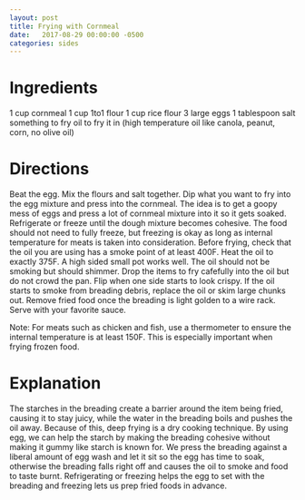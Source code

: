 ```yaml
---
layout: post
title: Frying with Cornmeal
date:   2017-08-29 00:00:00 -0500
categories: sides
---
```


Ingredients
===

1 cup cornmeal
1 cup 1to1 flour
1 cup rice flour
3 large eggs
1 tablespoon salt
something to fry
oil to fry it in (high temperature oil like canola, peanut, corn, no olive oil)

Directions
===

Beat the egg. Mix the flours and salt together. Dip what you want to fry into the egg mixture and press into the cornmeal. The idea is to get a goopy mess of eggs and press a lot of cornmeal mixture into it so it gets soaked. Refrigerate or freeze until the dough mixture becomes cohesive. The food should not need to fully freeze, but freezing is okay as long as internal temperature for meats is taken into consideration. Before frying, check that the oil you are using has a smoke point of at least 400F. Heat the oil to exactly 375F. A high sided small pot works well. The oil should not be smoking but should shimmer. Drop the items to fry cafefully into the oil but do not crowd the pan. Flip when one side starts to look crispy. If the oil starts to smoke from breading debris, replace the oil or skim large chunks out. Remove fried food once the breading is light golden to a wire rack. Serve with your favorite sauce.

Note: For meats such as chicken and fish, use a thermometer to ensure the internal temperature is at least 150F. This is especially important when frying frozen food.

Explanation
===

The starches in the breading create a barrier around the item being fried, causing it to stay juicy, while the water in the breading boils and pushes the oil away. Because of this, deep frying is a dry cooking technique. By using egg, we can help the starch by making the breading cohesive without making it gummy like starch is known for. We press the breading against a liberal amount of egg wash and let it sit so the egg has time to soak, otherwise the breading falls right off and causes the oil to smoke and food to taste burnt. Refrigerating or freezing helps the egg to set with the breading and freezing lets us prep fried foods in advance.